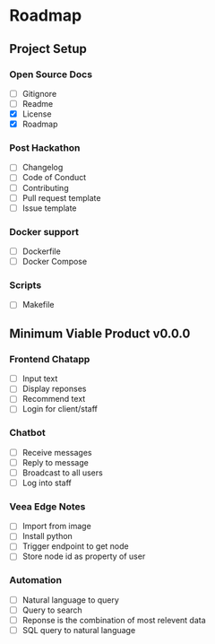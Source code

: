 # Roadmap

## Project Setup

### Open Source Docs
- [ ] Gitignore
- [ ] Readme
- [X] License
- [X] Roadmap

### Post Hackathon
- [ ] Changelog
- [ ] Code of Conduct
- [ ] Contributing
- [ ] Pull request template
- [ ] Issue template

### Docker support
- [ ] Dockerfile
- [ ] Docker Compose

### Scripts
- [ ] Makefile

## Minimum Viable Product v0.0.0

### Frontend Chatapp
- [ ] Input text
- [ ] Display reponses
- [ ] Recommend text
- [ ] Login for client/staff

### Chatbot
- [ ] Receive messages
- [ ] Reply to message
- [ ] Broadcast to all users
- [ ] Log into staff

### Veea Edge Notes
- [ ] Import from image
- [ ] Install python
- [ ] Trigger endpoint to get node
- [ ] Store node id as property of user

### Automation
- [ ] Natural language to query
- [ ] Query to search
- [ ] Reponse is the combination of most relevent data
- [ ] SQL query to natural language